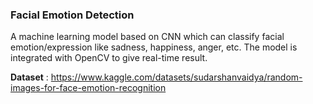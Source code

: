 ### Facial Emotion Detection

A machine learning model based on CNN which can classify facial emotion/expression like sadness,
happiness, anger, etc. The model is integrated with OpenCV to give real-time result.


**Dataset** : https://www.kaggle.com/datasets/sudarshanvaidya/random-images-for-face-emotion-recognition
